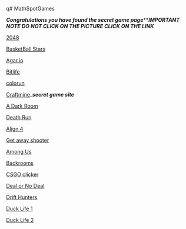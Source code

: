 q# MathSpotGames

***Congratulations you have found the secret game page********IMPORTANT NOTE DO NOT CLICK ON THE PICTURE CLICK ON THE LINK***

[2048](https://abc6782.github.io/games/2048/index.html)       


[BasketBall Stars](https://abc6782.github.io/games/basketball-stars/index.html) 



[Agar.io](https://abc6782.github.io/games/circle/index.html) 


[Bitlife](https://abc6782.github.io/games/bitlife/index.html) 


[colorun](https://abc6782.github.io/games/colorun/index.html) 


[Craftmine](https://abc6782.github.io/games/craftmine/index.html)_***secret game site***



[A Dark Room](https://abc6782.github.io/games/adarkroom/index.html) 

[Death Run](https://abc6782.github.io/games/death-run-3d/index.html)



 [Align 4](https://abc6782.github.io/games/align-4/index.html)


[Get away shooter](https://abc6782.github.io/games/getaway-shootout/index.html)

[Among Us](https://abc6782.github.io/games/among-us/index.html)

[Backrooms](https://abc6782.github.io/games/backrooms/index.html)

[CSGO clicker](https://abc6782.github.io/games/csgo-clicker/index.html)

[Deal or No Deal](https://abc6782.github.io/games/deal-or-no-deal/index.html)

[Drift Hunters](https://abc6782.github.io/games/drift-hunters/index.html)

[Duck Life 1](https://abc6782.github.io/games/ducklife/index.html)

[Duck Life 2](https://abc6782.github.io/games/ducklife2/index.html)
